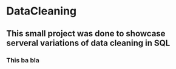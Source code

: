 # DataCleaning

## This small project was done to showcase serveral variations of data cleaning in SQL
### This ba bla
